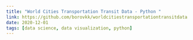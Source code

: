 ```yaml
---
title: "World Cities Transportation Transit Data - Python "
link: https://github.com/borovkk/worldcitiestransportationtransitdata
date: 2020-12-01
tags: [data science, data visualization, python]
---
```

